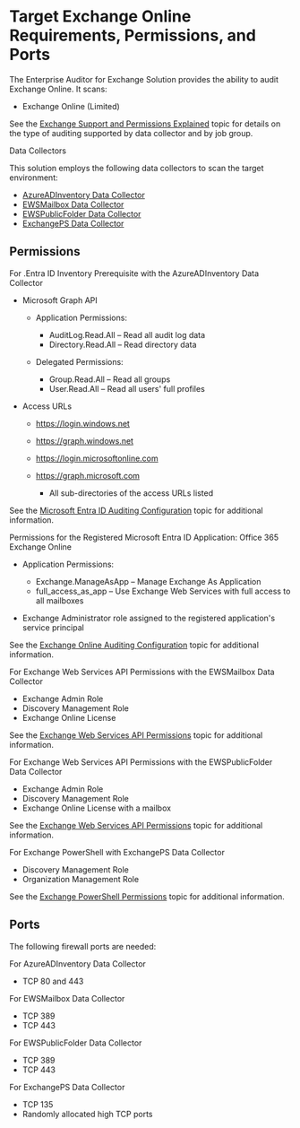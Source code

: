 # Target Exchange Online Requirements, Permissions, and Ports

The Enterprise Auditor for Exchange Solution provides the ability to audit Exchange Online. It
scans:

- Exchange Online (Limited)

See the
[Exchange Support and Permissions Explained](/docs/accessanalyzer/11.6/requirements/solutions/exchange/support.md)
topic for details on the type of auditing supported by data collector and by job group.

Data Collectors

This solution employs the following data collectors to scan the target environment:

- [AzureADInventory Data Collector](/docs/accessanalyzer/11.6/admin/datacollector/azureadinventory/overview.md)
- [EWSMailbox Data Collector](/docs/accessanalyzer/11.6/admin/datacollector/ewsmailbox/overview.md)
- [EWSPublicFolder Data Collector](/docs/accessanalyzer/11.6/admin/datacollector/ewspublicfolder/overview.md)
- [ExchangePS Data Collector](/docs/accessanalyzer/11.6/admin/datacollector/exchangeps/overview.md)

## Permissions

For .Entra ID Inventory Prerequisite with the AzureADInventory Data Collector

- Microsoft Graph API

    - Application Permissions:

        - AuditLog.Read.All – Read all audit log data
        - Directory.Read.All – Read directory data

    - Delegated Permissions:

        - Group.Read.All – Read all groups
        - User.Read.All – Read all users' full profiles

- Access URLs

    - https://login.windows.net
    - https://graph.windows.net
    - https://login.microsoftonline.com
    - https://graph.microsoft.com

        - All sub-directories of the access URLs listed

See the
[Microsoft Entra ID Auditing Configuration](/docs/accessanalyzer/11.6/config/entraid/access.md)
topic for additional information.

Permissions for the Registered Microsoft Entra ID Application: Office 365 Exchange Online

- Application Permissions:

    - Exchange.ManageAsApp – Manage Exchange As Application
    - full_access_as_app – Use Exchange Web Services with full access to all mailboxes

- Exchange Administrator role assigned to the registered application's service principal

See the
[Exchange Online Auditing Configuration](/docs/accessanalyzer/11.6/config/exchangeonline/access.md)
topic for additional information.

For Exchange Web Services API Permissions with the EWSMailbox Data Collector

- Exchange Admin Role
- Discovery Management Role
- Exchange Online License

See the
[Exchange Web Services API Permissions](/docs/accessanalyzer/11.6/requirements/solutions/exchange/webservicesapi.md)
topic for additional information.

For Exchange Web Services API Permissions with the EWSPublicFolder Data Collector

- Exchange Admin Role
- Discovery Management Role
- Exchange Online License with a mailbox

See the
[Exchange Web Services API Permissions](/docs/accessanalyzer/11.6/requirements/solutions/exchange/webservicesapi.md)
topic for additional information.

For Exchange PowerShell with ExchangePS Data Collector

- Discovery Management Role
- Organization Management Role

See the
[Exchange PowerShell Permissions](/docs/accessanalyzer/11.6/requirements/solutions/exchange/powershell.md)
topic for additional information.

## Ports

The following firewall ports are needed:

For AzureADInventory Data Collector

- TCP 80 and 443

For EWSMailbox Data Collector

- TCP 389
- TCP 443

For EWSPublicFolder Data Collector

- TCP 389
- TCP 443

For ExchangePS Data Collector

- TCP 135
- Randomly allocated high TCP ports
